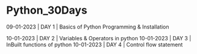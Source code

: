 # Python_30Days

09-01-2023 | DAY 1  | Basics of Python Programming & Installation 
<!-- > 1. Python Histyory
> 2. Prons
> 3. Life cycle
> 4. Algorithm
> 5. Flow chart
> 6. Pseudo code
> 7. IDE
> 8. Juyter Notebook
> 9. Anaconda Navigator
> 10. Installation -->

10-01-2023 | DAY 2  | Variables & Operators in python 
10-01-2023 | DAY 3  | InBuilt functions of python
10-01-2023 | DAY 4  | Control flow statement


<!-- > 1. Types of function in python -->